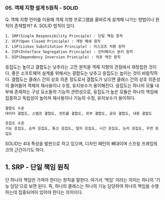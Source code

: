 ### 05. 객체 지향 설게 5원칙 - SOLID


Q. 객체 지향 언어를 이용해 객체 지향 프로그램을 올바르게 설계해 나가는 방법이나 원칙이 존재할까? 
A. SOLID 법칙이 있다.
```
1. SRP(Single Responsibility Principle) : 단일 책임 원칙
2. OCP(Open Closed Principle) : 개방 폐쇄 원칙
3. LSP(Liskov Substitution Principle) : 리스코프 치환 원칙
4. ISP(Interface Segregation Principle) : 인터페이스 분리 원칙
5. DIP(Dependency Inversion Principle) : 의존 역전 원칙
``` 
응집도는 높이고 결합도는 낮추라는 고전 원칙을 객체 지향의 관점에서 재정립한 것이다.
좋은 소프트웨어 설계를 위해서는 결합도는 낮추고 응집도는 높이는 것이 바람직하다.
결합도는 클래스 간의 상호 의존 정도로서 결합도가 낮으면 클래스 간의 상호 의존성이 줄어들어 객체의 재사용이나 수정, 유지보수가 용이해진다.
응집도는 하나의 모듈 내부에 존재하는 구성 요소들의 기능적 관련성으로, 응집도가 높은 모듈은 하나의 책임에 집중하고 독립성이 높아져 재사용이나 기능의 수정, 유지보수가 용이하다.

```
결합도 수준
데이터 결합도, 스탬프 결합도, 컨트롤 결합도, 외부 결합도, 공유 결합도, 내용 결합도
``` 

```
응집도 수준
기능 응집도, 순차 응집도, 통신 응집도, 절차 응집도, 시간 응집도, 논리 응집도, 우연 응집도
``` 

SOLID는 4대 특성을 발판으로 하고 있으며, 디자인 패턴의 뼈대이며 스프링 프레임워크의 근간이기도 하다. 

## 1. SRP - 단일 책임 원칙
단 하나의 책임만 가져야 한다는 원칙을 말한다. 여기서 '책임' 이라는 의미는 하나의 '기능 담당'으로 보면 된다.
즉, 하나의 클래스는 하나의 기능 담당하여 하나의 책임을 수행하는데 집중되어야 있어야 한다는 의미이다.

